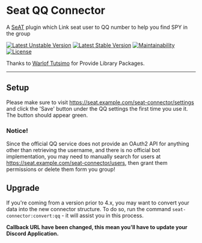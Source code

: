 # Seat QQ Connector  

A [SeAT](https://github.com/eveseat/seat) plugin which Link seat user to QQ number to help you find SPY in the group

[![Latest Unstable Version](https://poser.pugx.org/warlof/seat-discord-connector/v/unstable)](https://packagist.org/packages/warlof/seat-discord-connector)
[![Latest Stable Version](https://poser.pugx.org/warlof/seat-discord-connector/v/stable)](https://packagist.org/packages/warlof/seat-discord-connector)
[![Maintainability](https://api.codeclimate.com/v1/badges/311526bc5675980c66e8/maintainability)](https://codeclimate.com/github/zenobio93/seat-discord-connector/maintainability)
[![License](https://img.shields.io/badge/license-GPLv3-blue.svg?style=flat-square)](https://raw.githubusercontent.com/zenobio93/seat-discord-connector/master/LICENSE)


Thanks to [Warlof Tutsimo](https://github.com/warlof) for Provide Library Packages.

---  
## Setup


Please make sure to visit https://seat.example.com/seat-connector/settings and click the 'Save' button under the QQ settings the first time you use it. The button should appear green.

### Notice!

Since the official QQ service does not provide an OAuth2 API for anything other than retrieving the username, and there is no official bot implementation, you may need to manually search for users at https://seat.example.com/seat-connector/users, then grant them permissions or delete them form you group!

## Upgrade

If you're coming from a version prior to 4.x, you may want to convert your data into the new connector structure.
To do so, run the command `seat-connector:convert:qq` - it will assist you in this process.

**Callback URL have been changed, this mean you'll have to update your Discord Application.**
